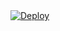 <a href="https://heroku.com/deploy?template=https://github.com/startfix/Fsub-Edited">
  <img src="https://www.herokucdn.com/deploy/button.svg" alt="Deploy">
</a>
